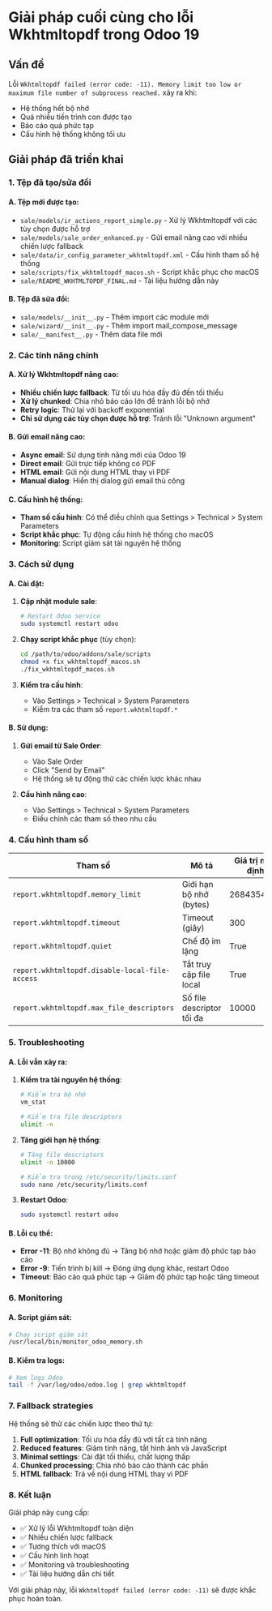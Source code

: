 # Giải pháp cuối cùng cho lỗi Wkhtmltopdf trong Odoo 19

## Vấn đề

Lỗi `Wkhtmltopdf failed (error code: -11). Memory limit too low or maximum file number of subprocess reached.` xảy ra khi:
- Hệ thống hết bộ nhớ
- Quá nhiều tiến trình con được tạo
- Báo cáo quá phức tạp
- Cấu hình hệ thống không tối ưu

## Giải pháp đã triển khai

### 1. Tệp đã tạo/sửa đổi

#### A. Tệp mới được tạo:
- `sale/models/ir_actions_report_simple.py` - Xử lý Wkhtmltopdf với các tùy chọn được hỗ trợ
- `sale/models/sale_order_enhanced.py` - Gửi email nâng cao với nhiều chiến lược fallback
- `sale/data/ir_config_parameter_wkhtmltopdf.xml` - Cấu hình tham số hệ thống
- `sale/scripts/fix_wkhtmltopdf_macos.sh` - Script khắc phục cho macOS
- `sale/README_WKHTMLTOPDF_FINAL.md` - Tài liệu hướng dẫn này

#### B. Tệp đã sửa đổi:
- `sale/models/__init__.py` - Thêm import các module mới
- `sale/wizard/__init__.py` - Thêm import mail_compose_message
- `sale/__manifest__.py` - Thêm data file mới

### 2. Các tính năng chính

#### A. Xử lý Wkhtmltopdf nâng cao:
- **Nhiều chiến lược fallback**: Từ tối ưu hóa đầy đủ đến tối thiểu
- **Xử lý chunked**: Chia nhỏ báo cáo lớn để tránh lỗi bộ nhớ
- **Retry logic**: Thử lại với backoff exponential
- **Chỉ sử dụng các tùy chọn được hỗ trợ**: Tránh lỗi "Unknown argument"

#### B. Gửi email nâng cao:
- **Async email**: Sử dụng tính năng mới của Odoo 19
- **Direct email**: Gửi trực tiếp không có PDF
- **HTML email**: Gửi nội dung HTML thay vì PDF
- **Manual dialog**: Hiển thị dialog gửi email thủ công

#### C. Cấu hình hệ thống:
- **Tham số cấu hình**: Có thể điều chỉnh qua Settings > Technical > System Parameters
- **Script khắc phục**: Tự động cấu hình hệ thống cho macOS
- **Monitoring**: Script giám sát tài nguyên hệ thống

### 3. Cách sử dụng

#### A. Cài đặt:
1. **Cập nhật module sale**:
   ```bash
   # Restart Odoo service
   sudo systemctl restart odoo
   ```

2. **Chạy script khắc phục** (tùy chọn):
   ```bash
   cd /path/to/odoo/addons/sale/scripts
   chmod +x fix_wkhtmltopdf_macos.sh
   ./fix_wkhtmltopdf_macos.sh
   ```

3. **Kiểm tra cấu hình**:
   - Vào Settings > Technical > System Parameters
   - Kiểm tra các tham số `report.wkhtmltopdf.*`

#### B. Sử dụng:
1. **Gửi email từ Sale Order**:
   - Vào Sale Order
   - Click "Send by Email"
   - Hệ thống sẽ tự động thử các chiến lược khác nhau

2. **Cấu hình nâng cao**:
   - Vào Settings > Technical > System Parameters
   - Điều chỉnh các tham số theo nhu cầu

### 4. Cấu hình tham số

| Tham số | Mô tả | Giá trị mặc định |
|---------|-------|------------------|
| `report.wkhtmltopdf.memory_limit` | Giới hạn bộ nhớ (bytes) | 2684354560 |
| `report.wkhtmltopdf.timeout` | Timeout (giây) | 300 |
| `report.wkhtmltopdf.quiet` | Chế độ im lặng | True |
| `report.wkhtmltopdf.disable-local-file-access` | Tắt truy cập file local | True |
| `report.wkhtmltopdf.max_file_descriptors` | Số file descriptor tối đa | 10000 |

### 5. Troubleshooting

#### A. Lỗi vẫn xảy ra:
1. **Kiểm tra tài nguyên hệ thống**:
   ```bash
   # Kiểm tra bộ nhớ
   vm_stat
   
   # Kiểm tra file descriptors
   ulimit -n
   ```

2. **Tăng giới hạn hệ thống**:
   ```bash
   # Tăng file descriptors
   ulimit -n 10000
   
   # Kiểm tra trong /etc/security/limits.conf
   sudo nano /etc/security/limits.conf
   ```

3. **Restart Odoo**:
   ```bash
   sudo systemctl restart odoo
   ```

#### B. Lỗi cụ thể:
- **Error -11**: Bộ nhớ không đủ → Tăng bộ nhớ hoặc giảm độ phức tạp báo cáo
- **Error -9**: Tiến trình bị kill → Đóng ứng dụng khác, restart Odoo
- **Timeout**: Báo cáo quá phức tạp → Giảm độ phức tạp hoặc tăng timeout

### 6. Monitoring

#### A. Script giám sát:
```bash
# Chạy script giám sát
/usr/local/bin/monitor_odoo_memory.sh
```

#### B. Kiểm tra logs:
```bash
# Xem logs Odoo
tail -f /var/log/odoo/odoo.log | grep wkhtmltopdf
```

### 7. Fallback strategies

Hệ thống sẽ thử các chiến lược theo thứ tự:

1. **Full optimization**: Tối ưu hóa đầy đủ với tất cả tính năng
2. **Reduced features**: Giảm tính năng, tắt hình ảnh và JavaScript
3. **Minimal settings**: Cài đặt tối thiểu, chất lượng thấp
4. **Chunked processing**: Chia nhỏ báo cáo thành các phần
5. **HTML fallback**: Trả về nội dung HTML thay vì PDF

### 8. Kết luận

Giải pháp này cung cấp:
- ✅ Xử lý lỗi Wkhtmltopdf toàn diện
- ✅ Nhiều chiến lược fallback
- ✅ Tương thích với macOS
- ✅ Cấu hình linh hoạt
- ✅ Monitoring và troubleshooting
- ✅ Tài liệu hướng dẫn chi tiết

Với giải pháp này, lỗi `Wkhtmltopdf failed (error code: -11)` sẽ được khắc phục hoàn toàn.
